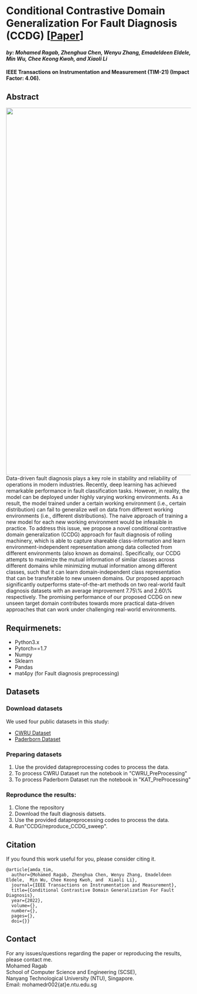 #  Conditional Contrastive Domain Generalization For Fault Diagnosis (CCDG) [[Paper]()]
#### *by: Mohamed Ragab, Zhenghua Chen, Wenyu Zhang, Emadeldeen Eldele,  Min Wu, Chee Keong Kwoh, and  Xiaoli Li*
#### IEEE Transactions on Instrumentation and Measurement (TIM-21) (Impact Factor: 4.06).

## Abstract
<img src="model_diagram3.png" width="1000">
 Data-driven fault diagnosis plays a key role in stability and reliability of operations in modern industries. Recently, deep learning has achieved remarkable performance in fault classification tasks. However, in reality, the model can be deployed under highly varying working environments. As a result, the model trained under a certain working environment (i.e., certain distribution) can fail to generalize well on data from different working environments (i.e., different distributions). The naive approach of training a new model for each new working environment would be infeasible in practice. To address this issue, we propose a novel conditional contrastive domain generalization (CCDG) approach for fault diagnosis of rolling machinery, which is able to capture shareable class-information and learn environment-independent representation among data collected from different environments (also known as domains). Specifically, our CCDG attempts to maximize the mutual information of similar classes across different domains while minimizing mutual information among different classes, such that it can learn domain-independent class representation that can be transferable to new unseen domains. Our proposed approach significantly outperforms state-of-the-art methods on two real-world fault diagnosis datasets with an average improvement 7.75\% and 2.60\% respectively. The promising performance of our proposed CCDG on new unseen target domain contributes towards more practical data-driven approaches that can work under challenging real-world environments.
 
## Requirmenets:
- Python3.x
- Pytorch==1.7
- Numpy
- Sklearn
- Pandas
- mat4py (for Fault diagnosis preprocessing)

## Datasets
### Download datasets
We used four public datasets in this study:
- [CWRU Dataset](https://csegroups.case.edu/bearingdatacenter/pages/welcome-case-western-reserve-university-bearing-data-center-website) 
- [Paderborn Dataset](https://mb.uni-paderborn.de/en/kat/main-research/datacenter/bearing-datacenter/data-sets-and-download)

### Preparing datasets
1. Use the provided datapreprocessing codes to process the data. 
2. To process CWRU Dataset run the notebook in "CWRU_PreProcessing"   
3. To process Paderborn Dataset run the notebook in "KAT_PreProcessing"


### Reprodunce the results:
1. Clone the repository 
2. Download the fault diagnosis datsets. 
3. Use the provided datapreprocessing codes to process the data. 
4. Run"CCDG/reproduce_CCDG_sweep".

## Citation
If you found this work useful for you, please consider citing it.
```
@article{amda_tim,
  author={Mohamed Ragab, Zhenghua Chen, Wenyu Zhang, Emadeldeen Eldele,  Min Wu, Chee Keong Kwoh, and  Xiaoli Li},
  journal={IEEE Transactions on Instrumentation and Measurement}, 
  title={Conditional Contrastive Domain Generalization For Fault Diagnosis}, 
  year={2022},
  volume={},
  number={},
  pages={},
  doi={}}
```

## Contact
For any issues/questions regarding the paper or reproducing the results, please contact me.   
Mohamed Ragab    
School of Computer Science and Engineering (SCSE),   
Nanyang Technological University (NTU), Singapore.   
Email: mohamedr002{at}e.ntu.edu.sg   
